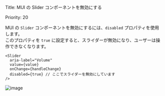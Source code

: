 Title: MUI の Slider コンポーネントを無効にする

Priority: 20  

MUI の `Slider` コンポーネントを無効にするには、`disabled` プロパティを使用します。  
このプロパティを `true` に設定すると、スライダーが無効になり、ユーザーは操作できなくなります。  

```tsx
<Slider
  aria-label="Volume"
  value={value}
  onChange={handleChange}
  disabled={true} // ここでスライダーを無効にしています
/>
```

![image](https://github.com/user-attachments/assets/30e16549-7882-4def-a9b0-b7ce30f082ab)
